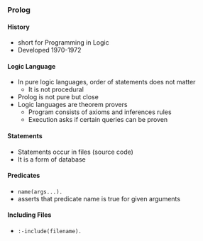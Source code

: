### Prolog
#### History
* short for Programming in Logic
* Developed 1970-1972

#### Logic Language
* In pure logic languages, order of statements does not matter
  * It is not procedural
* Prolog is not pure but close
* Logic languages are theorem provers
   * Program consists of axioms and inferences rules
   * Execution asks if certain queries can be proven

#### Statements
* Statements occur in files (source code)
* It is a form of database

#### Predicates
* `name(args...).`
* asserts that predicate name is true for given arguments

#### Including Files
* `:-include(filename).`
